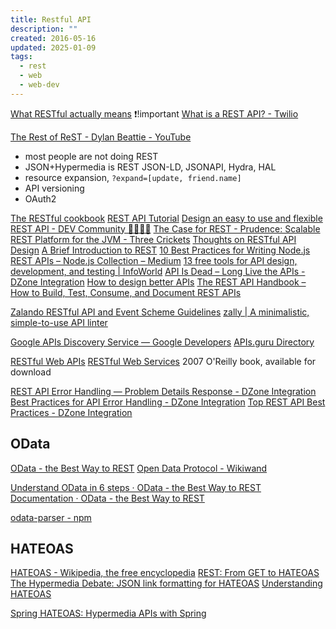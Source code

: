 ```yaml
---
title: Restful API
description: ""
created: 2016-05-16
updated: 2025-01-09
tags:
  - rest
  - web
  - web-dev
---
```


[What RESTful actually means](https://codewords.recurse.com/issues/five/what-restful-actually-means) ❗!important
[What is a REST API? - Twilio](https://www.twilio.com/docs/glossary/what-is-a-rest-api)

[The Rest of ReST - Dylan Beattie - YouTube](https://www.youtube.com/watch?v=g8E1B7rTZBI)

- most people are not doing REST
- JSON+Hypermedia is REST
  JSON-LD, JSONAPI, Hydra, HAL
- resource expansion, `?expand=[update, friend.name]`
- API versioning
- OAuth2

[The RESTful cookbook](http://restcookbook.com/)
[REST API Tutorial](http://www.restapitutorial.com/)
[Design an easy to use and flexible REST API - DEV Community 👩‍💻👨‍💻](https://dev.to/khalyomede/design-an-easy-to-use-and-flexible-rest-endpoints-3fia)
[The Case for REST - Prudence: Scalable REST Platform for the JVM - Three Crickets](http://threecrickets.com/prudence/articles/rest/)
[Thoughts on RESTful API Design](https://restful-api-design.readthedocs.org/en/latest/)
[A Brief Introduction to REST](http://www.infoq.com/articles/rest-introduction)
[10 Best Practices for Writing Node.js REST APIs – Node.js Collection – Medium](https://medium.com/the-node-js-collection/10-best-practices-for-writing-node-js-rest-apis-7643a7765cd)
[13 free tools for API design, development, and testing | InfoWorld](https://www.infoworld.com/article/3410586/13-free-tools-for-api-design-development-and-testing.html)
[API Is Dead – Long Live the APIs - DZone Integration](https://dzone.com/articles/api-is-dead-long-live-the-apis)
[How to design better APIs](https://r.bluethl.net/how-to-design-better-apis)
[The REST API Handbook – How to Build, Test, Consume, and Document REST APIs](https://www.freecodecamp.org/news/build-consume-and-document-a-rest-api/)

[Zalando RESTful API and Event Scheme Guidelines](https://opensource.zalando.com/restful-api-guidelines/)
[zally | A minimalistic, simple-to-use API linter](https://opensource.zalando.com/zally/)

[Google APIs Discovery Service — Google Developers](https://developers.google.com/discovery/)
[APIs.guru Directory](https://apis.guru/openapi-directory/)

[RESTful Web APIs](http://restfulwebapis.com/index.html)
[RESTful Web Services](https://www.crummy.com/writing/RESTful-Web-Services/) 2007 O'Reilly book, available for download

[REST API Error Handling — Problem Details Response - DZone Integration](https://dzone.com/articles/rest-api-error-handling-problem-details-response)
[Best Practices for API Error Handling - DZone Integration](https://dzone.com/articles/best-practices-for-api-error-handling?fromrel=true)
[Top REST API Best Practices - DZone Integration](https://dzone.com/articles/top-rest-api-best-practices?fromrel=true)

## OData

[OData - the Best Way to REST](https://www.odata.org/)
[Open Data Protocol - Wikiwand](https://www.wikiwand.com/en/Open_Data_Protocol)

[Understand OData in 6 steps · OData - the Best Way to REST](https://www.odata.org/getting-started/understand-odata-in-6-steps/)
[Documentation · OData - the Best Way to REST](https://www.odata.org/documentation/)

[odata-parser - npm](https://www.npmjs.com/package/odata-parser)

## HATEOAS

[HATEOAS - Wikipedia, the free encyclopedia](http://en.wikipedia.org/wiki/HATEOAS)
[REST: From GET to HATEOAS](http://www.slideshare.net/josdirksen/rest-from-get-to-hateoas)
[The Hypermedia Debate: JSON link formatting for HATEOAS](http://www.foxycart.com/blog/the-hypermedia-debate)
[Understanding HATEOAS](http://spring.io/understanding/HATEOAS)

[Spring HATEOAS: Hypermedia APIs with Spring](https://www.infoq.com/presentations/spring-hateoas-1/?utm_campaign=infoq_content&utm_source=infoq&utm_medium=feed&utm_term=Java)
